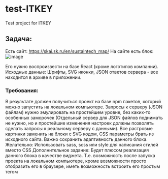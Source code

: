 # test-ITKEY
Test project for ITKEY

## Задача:

Есть сайт: https://skai.sk.ru/en/sustaintech_map/
На сайте есть блок:
![image](https://user-images.githubusercontent.com/27223135/139025849-b41fef79-4a54-4437-a861-35378e39aced.png)

Его нужно воспроизвести на базе React (кроме логотипов компании).
Исходные данные: Шрифты, SVG иконки, JSON ответов сервера - все находится в
архиве в приложении.

### Требования:
В результате должен получиться проект на базе npm пакетов, который можно запустить
на локальном компьютере. Запросы к серверу (JSON файлам) нужно эмулировать на
простейшем уровне, без каких-то особенных заморочек (Отдельный сервер для JSON
файлов поднимать не нужно, но и простейшие изменения настроек должны позволять
сделать запросы к реальному серверу с данными). Все растровые картинки заменить
на блоки с SVG кодом, CSS параметры брать из исходного сайта. Важно сохранить
адаптивность данного блока.
Желательно: Использовать sass, scss или style для написания стилей вместо CSS
Дополнительное задание: Будет плюсом реализация данного блока в качестве
виджета. Т.е. возможность после запуска проекта на локальном компьютере, кроме
возможности просто отобразить его в браузере, иметь возможность встроить его
простым тегом <script> (или парой тегов) в любой локальный html файл с сохраненной
страницей другого сайта. Соответственно открыв этот локальный html файл в браузере
мы должны увидеть кроме содержания самого файла еще и рабочий виджет. Виджет
при этом должен адаптировать свои размеры и стили под занимаемое им свободное
место.
  
### P.S. Точное воспроизведение скролл баров не требуется, достаточно чтобы это не
были стандартные полосы прокрутки браузера.
  
### P.P.S. Достаточно воспроизвести этот виджет на одном языке. Но можно добавить
поддержку 2х языков рус/англ в json все данные для этого присутствуют.
Переключение языка через интерфейс не требуется
